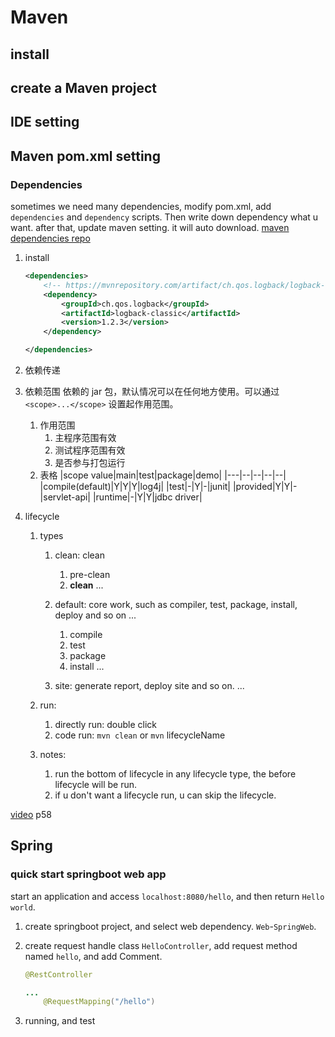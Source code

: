# Maven

## install

## create a Maven project

## IDE setting

## Maven pom.xml setting

### Dependencies

sometimes we need many dependencies, modify pom.xml, add `dependencies` and `dependency` scripts. Then
write down dependency what u want. after that, update maven setting. it will auto download.
[maven dependencies repo](https://mvnrepository.com/)

1. install

   ```xml
   <dependencies>
       <!-- https://mvnrepository.com/artifact/ch.qos.logback/logback-classic -->
       <dependency>
           <groupId>ch.qos.logback</groupId>
           <artifactId>logback-classic</artifactId>
           <version>1.2.3</version>
       </dependency>

   </dependencies>
   ```

2. 依赖传递
3. 依赖范围
   依赖的 jar 包，默认情况可以在任何地方使用。可以通过 `<scope>...</scope>` 设置起作用范围。
   1. 作用范围
      1. 主程序范围有效
      2. 测试程序范围有效
      3. 是否参与打包运行
   2. 表格
      |scope value|main|test|package|demo|
      |---|--|--|--|--|
      |compile(default)|Y|Y|Y|log4j|
      |test|-|Y|-|junit|
      |provided|Y|Y|-|servlet-api|
      |runtime|-|Y|Y|jdbc driver|
4. lifecycle

   1. types

      1. clean: clean
         1. pre-clean
         2. **clean**
            ...
      2. default: core work, such as compiler, test,
         package, install, deploy and so on
         ...

         1. compile
         2. test
         3. package
         4. install
            ...

      3. site: generate report, deploy site and so on.
         ...

   2. run:
      1. directly run: double click
      2. code run: `mvn clean` or `mvn` lifecycleName
   3. notes:
      1. run the bottom of lifecycle in any lifecycle type, the before lifecycle will be run.
      2. if u don't want a lifecycle run, u can skip the lifecycle.

[video](https://www.bilibili.com/video/BV1m84y1w7Tb/)
p58

## Spring

### quick start springboot web app

start an application and access `localhost:8080/hello`, and then return `Hello world`.

1. create springboot project, and select web dependency. `Web`-`SpringWeb`.
2. create request handle class `HelloController`, add request method named `hello`, and add Comment.

   ```java
   @RestController

   ...
       @RequestMapping("/hello")
   ```

3. running, and test
